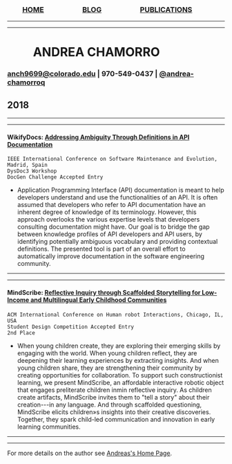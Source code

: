 ### &nbsp;&nbsp;&nbsp;&nbsp;&nbsp;&nbsp;&nbsp;&nbsp; [HOME](https://achamorr.github.io/eportfolio/) &nbsp;&nbsp;&nbsp;&nbsp;&nbsp;&nbsp;&nbsp;&nbsp;&nbsp;&nbsp;&nbsp;&nbsp;&nbsp;&nbsp; &nbsp;&nbsp;&nbsp;&nbsp;&nbsp;&nbsp; [BLOG](https://achamorr.github.io/blog/)  &nbsp;&nbsp;&nbsp;&nbsp;&nbsp;&nbsp;&nbsp;&nbsp;&nbsp;&nbsp;&nbsp;&nbsp;&nbsp;&nbsp; &nbsp;&nbsp;&nbsp;&nbsp;&nbsp;&nbsp; [PUBLICATIONS](https://achamorr.github.io/publications/) 
 ----
****

<script>
  (function (w,i,d,g,e,t,s) {w[d] = w[d]||[];t= i.createElement(g);
    t.async=1;t.src=e;s=i.getElementsByTagName(g)[0];s.parentNode.insertBefore(t, s);
  })(window, document, '_gscq','script','//widgets.getsitecontrol.com/131342/script.js');
</script>


# &nbsp;&nbsp;&nbsp;&nbsp;&nbsp;&nbsp;&nbsp;&nbsp; ANDREA CHAMORRO

### anch9699@colorado.edu | 970-549-0437 | [@andrea-chamorroq](https://www.linkedin.com/in/andrea-chamorroq)


##  2018  

----
****

#### WikifyDocs: [Addressing Ambiguity Through Definitions in API Documentation](https://drive.google.com/file/d/1oDjmzWjjGVzaJ3cu7MyzKrwxKJr-Ne88/view?usp=sharing)

	IEEE International Conference on Software Maintenance and Evolution, Madrid, Spain
	DysDoc3 Workshop
	DocGen Challenge Accepted Entry
	
 - Application Programming Interface (API) documentation is meant to help developers understand and use the functionalities of an API. It is often assumed that developers who refer to API documentation have an inherent degree of knowledge of its terminology. However, this approach overlooks the various expertise levels that developers consulting documentation might have. Our goal is to bridge the gap between knowledge profiles of API developers and API users, by identifying potentially ambiguous vocabulary and providing contextual definitions. The presented tool is part of an overall effort to automatically improve documentation in the software engineering community.

----
****

#### MindScribe: [Reflective Inquiry through Scaffolded Storytelling for Low-Income and Multilingual Early Childhood Communities](https://dl.acm.org/citation.cfm?id=3177823)

	ACM International Conference on Human robot Interactions, Chicago, IL, USA
	Student Design Competition Accepted Entry
	2nd Place
	
 - When young children create, they are exploring their emerging skills by engaging with the world. When young children reflect, they are deepening their learning experiences by extracting insights. And when young children share, they are strengthening their community by creating opportunities for collaboration. To support such constructionist learning, we present MindScribe, an affordable interactive robotic object that engages preliterate children inmin reflective inquiry. As children create artifacts, MindScribe invites them to "tell a story" about their creation---in any language. And through scaffolded questioning, MindScribe elicits children»s insights into their creative discoveries. Together, they spark child-led communication and innovation in early learning communities.





----
*****


For more details on the author see [Andreas's Home Page](https://achamorr.github.io/eportfolio/).


